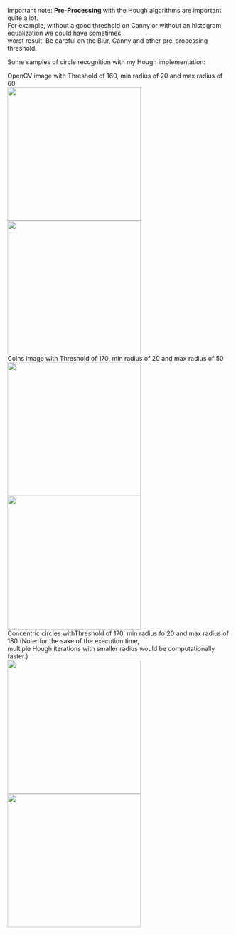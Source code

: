 Important note: <b>Pre-Processing</b> with the Hough algorithms are important quite a lot. <br>
For example, without a good threshold on Canny or without an histogram equalization we could have sometimes<br>
worst result. Be careful on the Blur, Canny and other pre-processing threshold.<br>

Some samples of circle recognition with my Hough implementation:

OpenCV image with Threshold of 160, min radius of 20 and max radius of 60<br>
<img src="https://i.ibb.co/pvXVXdR/ocv.png" width="300">
<img src="https://i.ibb.co/J7qnNWG/h1.png" width="300">
<br>
Coins image with Threshold of 170, min radius of 20 and max radius of 50<br>
<img src="https://i.ibb.co/vdrkZP7/coins1.jpg" width="300">
<img src="https://i.ibb.co/L5Wv93V/h2.png" width="300">
<br>
Concentric circles withThreshold of 170, min radius fo 20 and max radius of 180 (Note: for the sake of the execution time,<br>
multiple Hough iterations with smaller radius would be computationally faster.)<br>
<img src="https://i.ibb.co/yycDmg1/conc.jpg" width="300">
<img src="https://i.ibb.co/drkmm61/h3.png" width="300">
<br>
